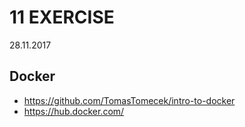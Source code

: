 # 11 EXERCISE
28.11.2017


## Docker


* https://github.com/TomasTomecek/intro-to-docker
* https://hub.docker.com/
